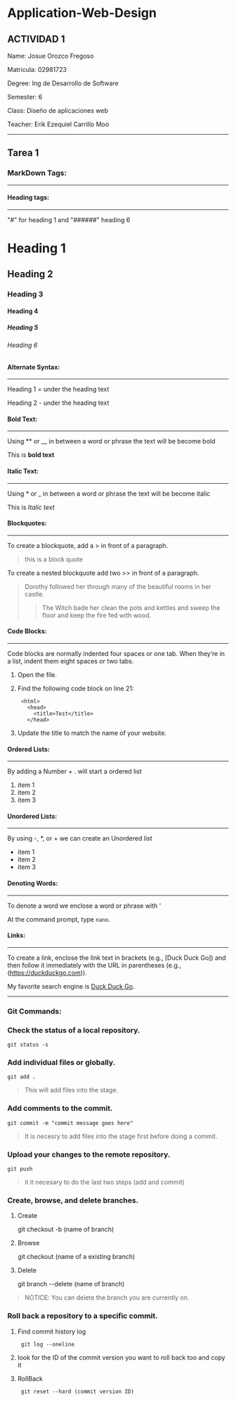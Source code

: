 ﻿# Application-Web-Design


## ACTIVIDAD 1

Name: Josue Orozco Fregoso

Matricula: 02981723 

Degree: Ing de Desarrollo de Software 

Semester: 6 

Class: Diseño de aplicaciones web 

Teacher: Erik Ezequiel Carrillo Moo

---

## Tarea 1

### MarkDown Tags:

---

#### Heading tags: 

---

"#" for heading 1 and "######" heading 6

# Heading 1

## Heading 2

### Heading 3

#### Heading 4

##### Heading 5

###### Heading 6


#### Alternate Syntax: 

---

Heading 1 = under the heading text

Heading 2 - under the heading text

#### Bold Text: 

---

Using ** or __ in between a word or phrase the text will be become bold

This is **bold text**

#### Italic Text: 

---

Using * or _ in between a word or phrase the text will be become italic

This is *Italic text*

#### Blockquotes:

---

To create a blockquote, add a > in front of a paragraph.

> this is a block quote

To create a nested blockquote add two >> in front of a paragraph.

> Dorothy followed her through many of the beautiful rooms in her castle.
>
>> The Witch bade her clean the pots and kettles and sweep the floor and keep the fire fed with wood.


#### Code Blocks:

---

Code blocks are normally indented four spaces or one tab. When they’re in a list, indent them eight spaces or two tabs.

1. Open the file.
2. Find the following code block on line 21:

        <html>
          <head>
            <title>Test</title>
          </head>

3. Update the title to match the name of your website.

#### Ordered Lists:

---

By adding a Number + . will start a ordered list

1. item 1
2. item 2
3. item 3


#### Unordered Lists:

---

By using -, *, or + we can create an Unordered list

- item 1
- item 2
- item 3

#### Denoting Words:

---

To denote a word we enclose a word or phrase with '

At the command prompt, type `nano`.

#### Links:

---

To create a link, enclose the link text in brackets (e.g., [Duck Duck Go]) and then follow it immediately with the URL in parentheses (e.g., (https://duckduckgo.com)).

My favorite search engine is [Duck Duck Go](https://duckduckgo.com).

---

### Git Commands:

### Check the status of a local repository.

    git status -s

### Add individual files or globally.

    git add .
  
  > This will add files into the stage.

### Add comments to the commit.

    git commit -m "commit message goes here"

  > It is necesry to add files into the stage first before doing a commit.

### Upload your changes to the remote repository.

    git push

  > it it necesary to do the last two steps (add and commit)
 
### Create, browse, and delete branches.

1. Create

    git checkout -b (name of branch)

2. Browse

    git checkout (name of a existing branch)

3. Delete

    git branch --delete (name of branch)

  > NOTICE: You can delete the branch you are currently on.


### Roll back a repository to a specific commit.

1. Find commit history log

        git log --oneline

2. look for the ID of the commit version you want to roll back too and copy it

3. RollBack

        git reset --hard (commit version ID)
